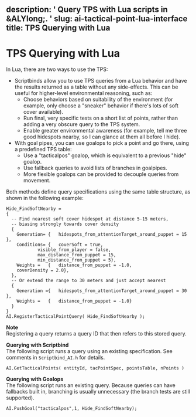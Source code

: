 description: ' Query TPS with Lua scripts in &ALYlong;. '
slug: ai-tactical-point-lua-interface
title: TPS Querying with Lua
---
# TPS Querying with Lua<a name="ai-tactical-point-lua-interface"></a>

In Lua, there are two ways to use the TPS: 
+ Scriptbinds allow you to use TPS queries from a Lua behavior and have the results returned as a table without any side\-effects\. This can be useful for higher\-level environmental reasoning, such as: 
  + Choose behaviors based on suitability of the environment \(for example, only choose a "sneaker" behavior if there's lots of soft cover available\)\.
  + Run final, very specific tests on a short list of points, rather than adding a very obscure query to the TPS system\.
  + Enable greater environmental awareness \(for example, tell me three good hidespots nearby, so I can glance at them all before I hide\)\.
+ With goal pipes, you can use goalops to pick a point and go there, using a predefined TPS table: 
  + Use a "tacticalpos" goalop, which is equivalent to a previous "hide" goalop\.
  + Use fallback queries to avoid lists of branches in goalpipes\.
  + More flexible goalops can be provided to decouple queries from movement\.

Both methods define query specifications using the same table structure, as shown in the following example:

```
Hide_FindSoftNearby =
{
  -- Find nearest soft cover hidespot at distance 5-15 meters,
  -- biasing strongly towards cover density
  {
    Generation= {   hidespots_from_attentionTarget_around_puppet = 15 },
    Conditions= {   coverSoft = true,
            visible_from_player = false,
            max_distance_from_puppet = 15,
            min_distance_from_puppet = 5},
    Weights =   {   distance_from_puppet = -1.0,
    coverDensity = 2.0},
  },
  -- Or extend the range to 30 meters and just accept nearest
  {
    Generation ={   hidespots_from_attentionTarget_around_puppet = 30 },
    Weights =   {   distance_from_puppet = -1.0}
  }
}
AI.RegisterTacticalPointQuery( Hide_FindSoftNearby );
```

**Note**  
Registering a query returns a query ID that then refers to this stored query\.

**Querying with Scriptbind**  
The following script runs a query using an existing specification\. See comments in `Scriptbind_AI.h` for details\.

```
AI.GetTacticalPoints( entityId, tacPointSpec, pointsTable, nPoints )
```

**Querying with Goalops**  
The following script runs an existing query\. Because queries can have fallbacks built in, branching is usually unnecessary \(the branch tests are still supported\)\.

```
AI.PushGoal("tacticalpos",1, Hide_FindSoftNearby);
```